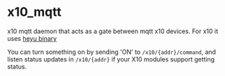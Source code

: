 # x10_mqtt
x10 mqtt daemon that acts as a gate between mqtt x10 devices.
For x10 it uses [heyu binary](http://heyu.tanj.com/)

You can turn something on by sending 'ON' to `/x10/{addr}/command`, and listen status updates in `/x10/{addr}` if your X10 modules support getting status.
